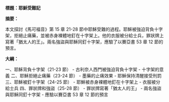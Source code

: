 **標題：耶穌受難記**

**摘要：**

本文探討《馬可福音》第 15 章 21-28 節中耶穌受難的過程。耶穌被強迫背負十字架，拒絕止痛藥，並被赤身裸體地釘在十字架上。他的衣服被分給士兵，罪狀牌上寫著「猶太人的王」。兩名強盜與耶穌同釘十字架，應驗了以賽亞書 53 章 12 節的預言。

**大綱：**

一、耶穌背負十字架（21-23 節）
    - 古利奈人西門被強迫背負十字架
    - 十字架的意義
二、耶穌拒絕止痛藥（23-24 節）
    - 墨藥的止痛效果
    - 耶穌保持清醒接受刑罰
三、耶穌被釘十字架（24-25 節）
    - 耶穌被赤身裸體地釘在十字架上
    - 衣服被分給士兵
四、罪狀牌和強盜（25-28 節）
    - 罪狀牌寫著「猶太人的王」
    - 兩名強盜與耶穌同釘十字架
    - 應驗以賽亞書 53 章 12 節的預言